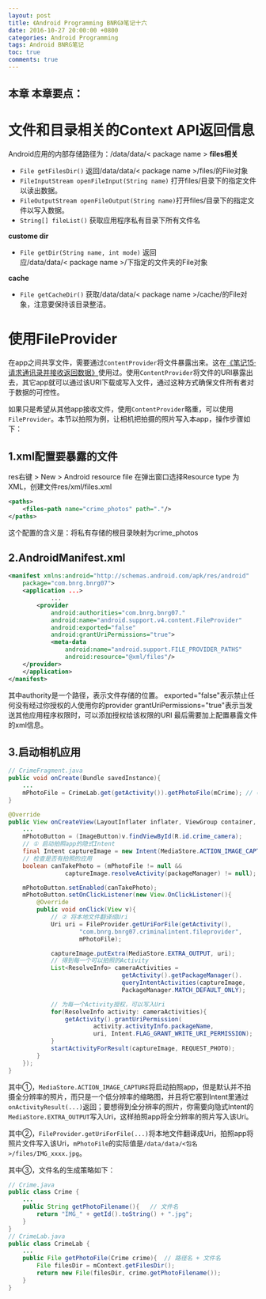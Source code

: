 ```yaml
---
layout: post
title: 《Android Programming BNRG》笔记十六
date: 2016-10-27 20:00:00 +0800
categories: Android Programming
tags: Android BNRG笔记
toc: true
comments: true
---
```

本章
本章要点：
- 
<!-- more -->

# 文件和目录相关的Context API返回信息
Android应用的内部存储路径为：/data/data/< package name >
**files相关**
- `File getFilesDir()` 返回/data/data/< package name >/files/的File对象
- `FileInputStream openFileInput(String name)` 打开files/目录下的指定文件以读出数据。
- `FileOutputStream openFileOutput(String name)`打开files/目录下的指定文件以写入数据。
- `String[] fileList()` 获取应用程序私有目录下所有文件名

**custome dir**
- `File getDir(String name, int mode)` 返回应/data/data/< package name >/下指定的文件夹的File对象

**cache**
- `File getCacheDir()` 获取/data/data/< package name >/cache/的File对象，注意要保持该目录整洁。

# 使用FileProvider
在app之间共享文件，需要通过`ContentProvider`将文件暴露出来。这在[《笔记15·请求通讯录并接收返回数据》](http://palanceli.com/2016/10/26/2017/1026AndroidProgrammingBNRG15/#请求通讯录并接收返回数据)使用过。使用`ContentProvider`将文件的URI暴露出去，其它app就可以通过该URI下载或写入文件，通过这种方式确保文件所有者对于数据的可控性。

如果只是希望从其他app接收文件，使用`ContentProvider`略重，可以使用`FileProvider`。本节以拍照为例，让相机把拍摄的照片写入本app，操作步骤如下：
## 1.xml配置要暴露的文件
res右键 > New > Android resource file 在弹出窗口选择Resource type 为XML，创建文件res/xml/files.xml
``` xml
<paths>
    <files-path name="crime_photos" path="."/>
</paths>
```
这个配置的含义是：将私有存储的根目录映射为crime_photos

## 2.AndroidManifest.xml
``` xml
<manifest xmlns:android="http://schemas.android.com/apk/res/android"
    package="com.bnrg.bnrg07">
    <application ...>
            ...
        <provider
            android:authorities="com.bnrg.bnrg07."
            android:name="android.support.v4.content.FileProvider"
            android:exported="false"
            android:grantUriPermissions="true">
            <meta-data
                android:name="android.support.FILE_PROVIDER_PATHS"
                android:resource="@xml/files"/>
	</provider>
    </application>
</manifest>
```
其中authority是一个路径，表示文件存储的位置。
exported="false"表示禁止任何没有经过你授权的人使用你的provider
grantUriPermissions="true"表示当发送其他应用程序权限时，可以添加授权给该权限的URI
最后需要加上配置暴露文件的xml信息。

## 3.启动相机应用
``` java
// CrimeFragment.java
public void onCreate(Bundle savedInstance){
    ...
    mPhotoFile = CrimeLab.get(getActivity()).getPhotoFile(mCrime); // ③
}

@Override
public View onCreateView(LayoutInflater inflater, ViewGroup container, Bundle savedInstance){
    ...
    mPhotoButton = (ImageButton)v.findViewById(R.id.crime_camera);
    // ① 启动拍照app的隐式Intent
    final Intent captureImage = new Intent(MediaStore.ACTION_IMAGE_CAPTURE);
    // 检查是否有拍照的应用
    boolean canTakePhoto = (mPhotoFile != null && 
                captureImage.resolveActivity(packageManager) != null);

    mPhotoButton.setEnabled(canTakePhoto);
    mPhotoButton.setOnClickListener(new View.OnClickListener(){
        @Override
        public void onClick(View v){
            // ② 将本地文件翻译成Uri
            Uri uri = FileProvider.getUriForFile(getActivity(),
                    "com.bnrg.bnrg07.criminalintent.fileprovider", 
                    mPhotoFile);

            captureImage.putExtra(MediaStore.EXTRA_OUTPUT, uri);
            // 得到每一个可以拍照的Activity
            List<ResolveInfo> cameraActivities = 
                                getActivity().getPackageManager().
                                queryIntentActivities(captureImage, 
                                PackageManager.MATCH_DEFAULT_ONLY);

            // 为每一个Activity授权，可以写入Uri
            for(ResolveInfo activity: cameraActivities){
                getActivity().grantUriPermission(
                        activity.activityInfo.packageName,
                        uri, Intent.FLAG_GRANT_WRITE_URI_PERMISSION);
            }
            startActivityForResult(captureImage, REQUEST_PHOTO);
        }
    });
}
```
其中①，`MediaStore.ACTION_IMAGE_CAPTURE`将启动拍照app，但是默认并不拍摄全分辨率的照片，而只是一个低分辨率的缩略图，并且将它塞到Intent里通过`onActivityResult(...)`返回；要想得到全分辨率的照片，你需要向隐式Intent的`MediaStore.EXTRA_OUTPUT`写入Uri，这样拍照app将全分辨率的照片写入该Uri。

其中②，`FileProvider.getUriForFile(...)`将本地文件翻译成Uri，拍照app将照片文件写入该Uri，`mPhotoFile`的实际值是`/data/data/<包名>/files/IMG_xxxx.jpg`。

其中③，文件名的生成策略如下：
``` java
// Crime.java
public class Crime {
    ...
    public String getPhotoFilename(){   // 文件名
        return "IMG_" + getId().toString() + ".jpg";
    }
}
// CrimeLab.java
public class CrimeLab {
    ...
    public File getPhotoFile(Crime crime){  // 路径名 + 文件名
        File filesDir = mContext.getFilesDir();
        return new File(filesDir, crime.getPhotoFilename());
    }
}
```
